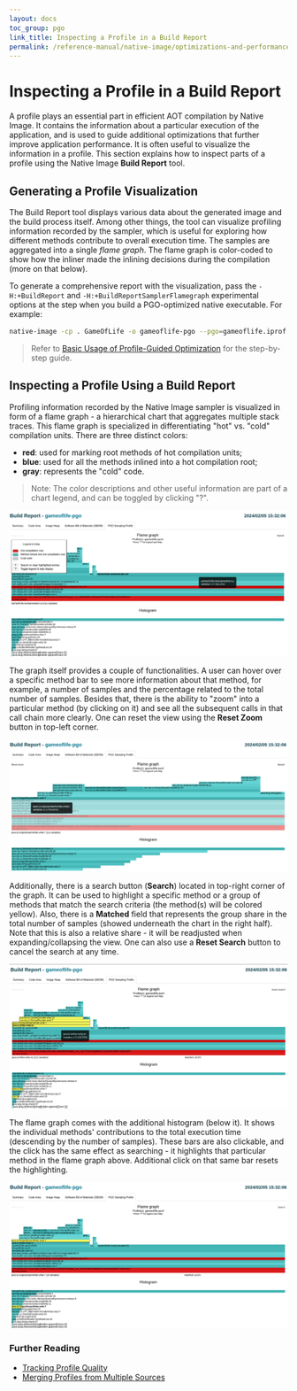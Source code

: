 ```yaml
---
layout: docs
toc_group: pgo
link_title: Inspecting a Profile in a Build Report
permalink: /reference-manual/native-image/optimizations-and-performance/PGO/build-reports/
---
```


# Inspecting a Profile in a Build Report

A profile plays an essential part in efficient AOT compilation by Native Image.
It contains the information about a particular execution of the application, and is used to guide additional optimizations that
further improve application performance.
It is often useful to visualize the information in a profile.
This section explains how to inspect parts of a profile using the Native Image **Build Report** tool.

## Generating a Profile Visualization

The Build Report tool displays various data about the generated image and the build process itself.
Among other things, the tool can visualize profiling information recorded by the sampler, which is useful for exploring how different methods contribute to overall execution time.
The samples are aggregated into a single _flame graph_. 
The flame graph is color-coded to show how the inliner made the inlining decisions during the compilation (more on that below).

To generate a comprehensive report with the visualization, pass the `-H:+BuildReport` and `-H:+BuildReportSamplerFlamegraph` experimental options at the step when you build a PGO-optimized native executable.
For example:
```bash
native-image -cp . GameOfLife -o gameoflife-pgo --pgo=gameoflife.iprof -H:+UnlockExperimentalVMOptions -H:+BuildReport -H:+BuildReportSamplerFlamegraph -H:-UnlockExperimentalVMOptions
```
> Refer to [Basic Usage of Profile-Guided Optimization](PGO-Basic-Usage.md) for the step-by-step guide.

## Inspecting a Profile Using a Build Report

Profiling information recorded by the Native Image sampler is visualized in form of a flame graph - a hierarchical chart that aggregates multiple stack traces.
This flame graph is specialized in differentiating "hot" vs. "cold" compilation units.
There are three distinct colors:
- **red**: used for marking root methods of hot compilation units;
- **blue**: used for all the methods inlined into a hot compilation root;
- **gray**: represents the "cold" code.

> Note: The color descriptions and other useful information are part of a chart legend, and can be toggled by clicking "?".

![Flame Graph Preview](images/pgo-flame-graph-preview.png)

The graph itself provides a couple of functionalities. 
A user can hover over a specific method bar to see more information about that method, for example, a number of samples and the percentage related to the total number of samples. 
Besides that, there is the ability to "zoom" into a particular method (by clicking on it) and see all the subsequent calls in that call chain more clearly. 
One can reset the view using the **Reset Zoom** button in top-left corner.

![Flame Graph Zoom](images/pgo-flame-graph-zoom.png)

Additionally, there is a search button (**Search**) located in top-right corner of the graph.
It can be used to highlight a specific method or a group of methods that match the search criteria (the method(s)
will be colored yellow).
Also, there is a **Matched** field that represents the group share in the total number of samples (showed underneath the chart in the right half). 
Note that this is also a relative share - it will be readjusted when expanding/collapsing the view.
One can also use a **Reset Search** button to cancel the search at any time.

![Flame Graph Search](images/pgo-flame-graph-search.png)

The flame graph comes with the additional histogram (below it). 
It shows the individual methods' contributions to the total execution time (descending by the number of samples). 
These bars are also clickable, and the click has the same effect as searching - it highlights that particular method in
the flame graph above. 
Additional click on that same bar resets the highlighting.

![Histogram Highlight](images/pgo-histogram-highlight.png)

### Further Reading

* [Tracking Profile Quality](PGO-Profile-Quality.md)
* [Merging Profiles from Multiple Sources](PGO-Merging-Profiles.md)